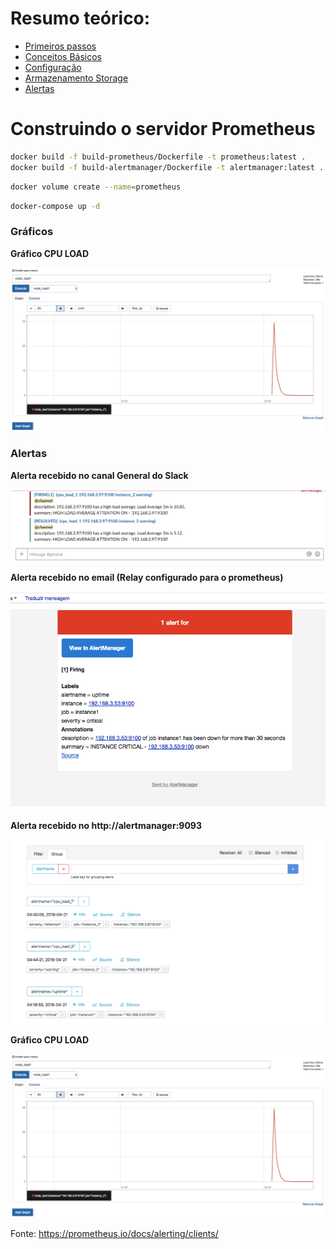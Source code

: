 
# Resumo teórico:

* [Primeiros passos](https://github.com/vandocouto/Docker-Prometheus-V2.2.1/blob/master/pages/Prometheus-Basic.md)
* [Conceitos Básicos](https://github.com/vandocouto/Docker-Prometheus-V2.2.1/blob/master/pages/Prometheus-Conceito.md)
* [Configuração](https://github.com/vandocouto/Docker-Prometheus-V2.2.1/blob/master/pages/Prometheus-Configura%C3%A7%C3%A3o.md)
* [Armazenamento Storage](https://github.com/vandocouto/Docker-Prometheus-V2.2.1/blob/master/pages/Prometheus-Armazenamento.md)
* [Alertas](https://github.com/vandocouto/Docker-Prometheus-V2.2.1/blob/master/pages/Prometheus-Alert.md)

# Construindo o servidor Prometheus

```bash
docker build -f build-prometheus/Dockerfile -t prometheus:latest .
docker build -f build-alertmanager/Dockerfile -t alertmanager:latest .
```

```bash
docker volume create --name=prometheus
```

```bash
docker-compose up -d
```

### Gráficos

**Gráfico CPU LOAD**

![Alerta - Web](imgs/grafico-load1.png)

### Alertas

**Alerta recebido no canal General do Slack**

![Alerta - Slack](imgs/alert-slack.png)

**Alerta recebido no email (Relay configurado para o prometheus)**

![Alerta - Email](imgs/alertmanager-email.png)

**Alerta recebido no http://alertmanager:9093**

![Alerta - Web](imgs/alertmanager-web.png)

**Gráfico CPU LOAD**

![Alerta - Web](imgs/grafico-load1.png)

Fonte: https://prometheus.io/docs/alerting/clients/


